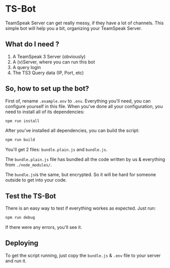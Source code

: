 # TS-Bot
TeamSpeak Server can get really messy, if they have a lot of channels. This simple bot will help you a bit, organizing your TeamSpeak Server.

## What do I need ?
1. A TeamSpeak 3 Server (obviously)
1. A (v)Server, where you can run this bot
1. A query login
1. The TS3 Query data (IP, Port, etc)

## So, how to set up the bot?
First of, rename `.example.env` to `.env`. Everything you'll need, you can configure yourself in this file. When you've done all your configuration, you need to install all of its dependencies:
```bash
npm run install
```
After you've installed all dependencies, you can build the script:
```bash
npm run build
```
You'll get 2 files: `bundle.plain.js` and `bundle.js`.

The `bundle.plain.js` file has bundled all the code written by us & everything from `./node_modules/`.

The `bundle.js`is the same, but encrypted. So it will be hard for someone outside to get into your code.

## Test the TS-Bot
There is an easy way to test if everything workes as expected. Just run:
```bash
npm run debug
```
If there were any errors, you'll see it.

## Deploying
To get the script running, just copy the `bundle.js` & `.env` file to your server and run it.
